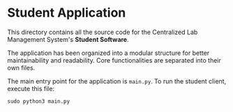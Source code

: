 # Student Application

This directory contains all the source code for the Centralized Lab Management System's **Student Software**.

The application has been organized into a modular structure for better maintainability and readability. Core functionalities are separated into their own files.

The main entry point for the application is `main.py`. To run the student client, execute this file:

```
sudo python3 main.py
```
